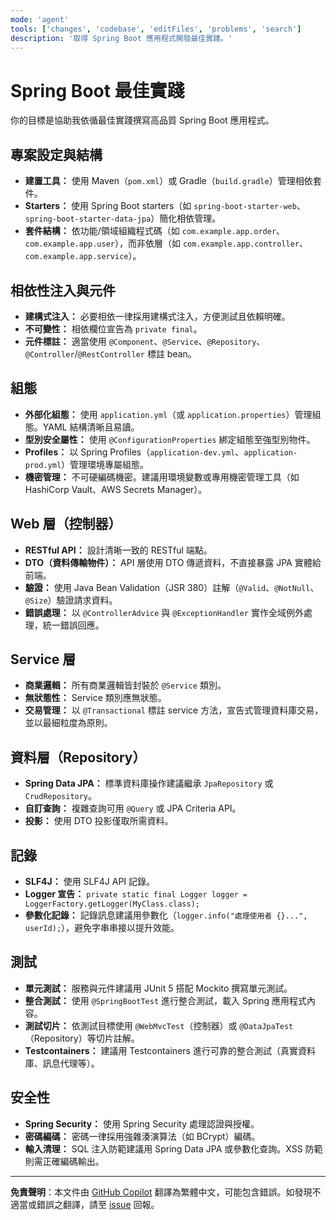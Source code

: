 ```yaml
---
mode: 'agent'
tools: ['changes', 'codebase', 'editFiles', 'problems', 'search']
description: '取得 Spring Boot 應用程式開發最佳實踐。'
---
```


# Spring Boot 最佳實踐

你的目標是協助我依循最佳實踐撰寫高品質 Spring Boot 應用程式。

## 專案設定與結構

- **建置工具：** 使用 Maven（`pom.xml`）或 Gradle（`build.gradle`）管理相依套件。
- **Starters：** 使用 Spring Boot starters（如 `spring-boot-starter-web`、`spring-boot-starter-data-jpa`）簡化相依管理。
- **套件結構：** 依功能/領域組織程式碼（如 `com.example.app.order`、`com.example.app.user`），而非依層（如 `com.example.app.controller`、`com.example.app.service`）。

## 相依性注入與元件

- **建構式注入：** 必要相依一律採用建構式注入，方便測試且依賴明確。
- **不可變性：** 相依欄位宣告為 `private final`。
- **元件標註：** 適當使用 `@Component`、`@Service`、`@Repository`、`@Controller`/`@RestController` 標註 bean。

## 組態

- **外部化組態：** 使用 `application.yml`（或 `application.properties`）管理組態。YAML 結構清晰且易讀。
- **型別安全屬性：** 使用 `@ConfigurationProperties` 綁定組態至強型別物件。
- **Profiles：** 以 Spring Profiles（`application-dev.yml`、`application-prod.yml`）管理環境專屬組態。
- **機密管理：** 不可硬編碼機密。建議用環境變數或專用機密管理工具（如 HashiCorp Vault、AWS Secrets Manager）。

## Web 層（控制器）

- **RESTful API：** 設計清晰一致的 RESTful 端點。
- **DTO（資料傳輸物件）：** API 層使用 DTO 傳遞資料，不直接暴露 JPA 實體給前端。
- **驗證：** 使用 Java Bean Validation（JSR 380）註解（`@Valid`、`@NotNull`、`@Size`）驗證請求資料。
- **錯誤處理：** 以 `@ControllerAdvice` 與 `@ExceptionHandler` 實作全域例外處理，統一錯誤回應。

## Service 層

- **商業邏輯：** 所有商業邏輯皆封裝於 `@Service` 類別。
- **無狀態性：** Service 類別應無狀態。
- **交易管理：** 以 `@Transactional` 標註 service 方法，宣告式管理資料庫交易，並以最細粒度為原則。

## 資料層（Repository）

- **Spring Data JPA：** 標準資料庫操作建議繼承 `JpaRepository` 或 `CrudRepository`。
- **自訂查詢：** 複雜查詢可用 `@Query` 或 JPA Criteria API。
- **投影：** 使用 DTO 投影僅取所需資料。

## 記錄

- **SLF4J：** 使用 SLF4J API 記錄。
- **Logger 宣告：** `private static final Logger logger = LoggerFactory.getLogger(MyClass.class);`
- **參數化記錄：** 記錄訊息建議用參數化（`logger.info("處理使用者 {}...", userId);`），避免字串串接以提升效能。

## 測試

- **單元測試：** 服務與元件建議用 JUnit 5 搭配 Mockito 撰寫單元測試。
- **整合測試：** 使用 `@SpringBootTest` 進行整合測試，載入 Spring 應用程式內容。
- **測試切片：** 依測試目標使用 `@WebMvcTest`（控制器）或 `@DataJpaTest`（Repository）等切片註解。
- **Testcontainers：** 建議用 Testcontainers 進行可靠的整合測試（真實資料庫、訊息代理等）。

## 安全性

- **Spring Security：** 使用 Spring Security 處理認證與授權。
- **密碼編碼：** 密碼一律採用強雜湊演算法（如 BCrypt）編碼。
- **輸入清理：** SQL 注入防範建議用 Spring Data JPA 或參數化查詢。XSS 防範則需正確編碼輸出。

---

**免責聲明**：本文件由 [GitHub Copilot](https://docs.github.com/copilot/about-github-copilot/what-is-github-copilot) 翻譯為繁體中文，可能包含錯誤。如發現不適當或錯誤之翻譯，請至 [issue](../../issues) 回報。
